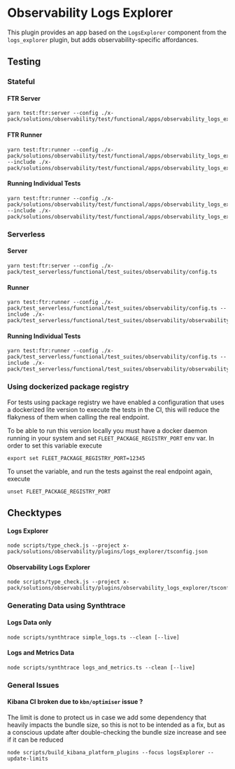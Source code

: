 # Observability Logs Explorer

This plugin provides an app based on the `LogsExplorer` component from the `logs_explorer` plugin, but adds observability-specific affordances.

## Testing

### Stateful

#### FTR Server

```
yarn test:ftr:server --config ./x-pack/solutions/observability/test/functional/apps/observability_logs_explorer/config.ts
```

#### FTR Runner

```
yarn test:ftr:runner --config ./x-pack/solutions/observability/test/functional/apps/observability_logs_explorer/config.ts --include ./x-pack/solutions/observability/test/functional/apps/observability_logs_explorer/index.ts
```

#### Running Individual Tests

```
yarn test:ftr:runner --config ./x-pack/solutions/observability/test/functional/apps/observability_logs_explorer/config.ts --include ./x-pack/solutions/observability/test/functional/apps/observability_logs_explorer/$1
```

### Serverless

#### Server

```
yarn test:ftr:server --config ./x-pack/test_serverless/functional/test_suites/observability/config.ts
```

#### Runner

```
yarn test:ftr:runner --config ./x-pack/test_serverless/functional/test_suites/observability/config.ts --include ./x-pack/test_serverless/functional/test_suites/observability/observability_logs_explorer/index.ts
```

#### Running Individual Tests

```
yarn test:ftr:runner --config ./x-pack/test_serverless/functional/test_suites/observability/config.ts --include ./x-pack/test_serverless/functional/test_suites/observability/observability_logs_explorer/$1
```

### Using dockerized package registry

For tests using package registry we have enabled a configuration that uses a dockerized lite version to execute the tests in the CI, this will reduce the flakyness of them when calling the real endpoint.

To be able to run this version locally you must have a docker daemon running in your system and set `FLEET_PACKAGE_REGISTRY_PORT` env var. In order to set this variable execute

```
export set FLEET_PACKAGE_REGISTRY_PORT=12345
```

To unset the variable, and run the tests against the real endpoint again, execute

```
unset FLEET_PACKAGE_REGISTRY_PORT
```

## Checktypes

#### Logs Explorer

```
node scripts/type_check.js --project x-pack/solutions/observability/plugins/logs_explorer/tsconfig.json
```

#### Observability Logs Explorer

```
node scripts/type_check.js --project x-pack/solutions/observability/plugins/observability_logs_explorer/tsconfig.json
```

### Generating Data using Synthtrace

#### Logs Data only

```
node scripts/synthtrace simple_logs.ts --clean [--live]
```

#### Logs and Metrics Data

```
node scripts/synthtrace logs_and_metrics.ts --clean [--live]
```

### General Issues

#### Kibana CI broken due to `kbn/optimiser` issue ?

The limit is done to protect us in case we add some dependency that heavily impacts the bundle size, so this is not to be intended as a fix, but as a conscious update after double-checking the bundle size increase and see if it can be reduced

```
node scripts/build_kibana_platform_plugins --focus logsExplorer --update-limits
```
